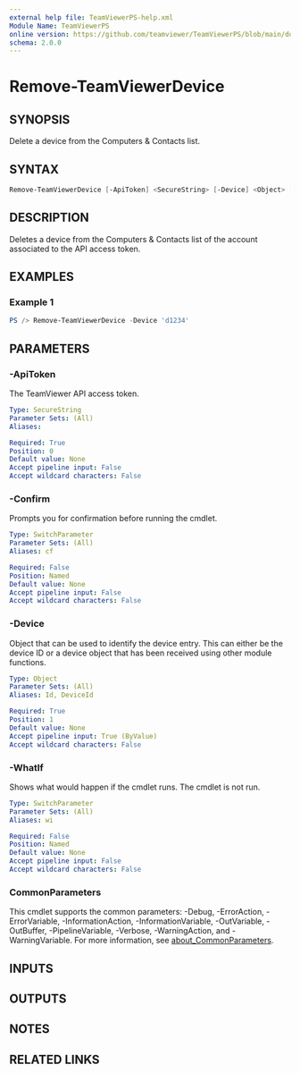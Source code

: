 ```yaml
---
external help file: TeamViewerPS-help.xml
Module Name: TeamViewerPS
online version: https://github.com/teamviewer/TeamViewerPS/blob/main/docs/commands/Remove-TeamViewerDevice.md
schema: 2.0.0
---
```


# Remove-TeamViewerDevice

## SYNOPSIS

Delete a device from the Computers & Contacts list.

## SYNTAX

```powershell
Remove-TeamViewerDevice [-ApiToken] <SecureString> [-Device] <Object> [-WhatIf] [-Confirm] [<CommonParameters>]
```

## DESCRIPTION

Deletes a device from the Computers & Contacts list of the account associated to
the API access token.

## EXAMPLES

### Example 1

```powershell
PS /> Remove-TeamViewerDevice -Device 'd1234'
```

## PARAMETERS

### -ApiToken

The TeamViewer API access token.

```yaml
Type: SecureString
Parameter Sets: (All)
Aliases:

Required: True
Position: 0
Default value: None
Accept pipeline input: False
Accept wildcard characters: False
```

### -Confirm

Prompts you for confirmation before running the cmdlet.

```yaml
Type: SwitchParameter
Parameter Sets: (All)
Aliases: cf

Required: False
Position: Named
Default value: None
Accept pipeline input: False
Accept wildcard characters: False
```

### -Device

Object that can be used to identify the device entry.
This can either be the device ID or a device object that has been received
using other module functions.

```yaml
Type: Object
Parameter Sets: (All)
Aliases: Id, DeviceId

Required: True
Position: 1
Default value: None
Accept pipeline input: True (ByValue)
Accept wildcard characters: False
```

### -WhatIf

Shows what would happen if the cmdlet runs.
The cmdlet is not run.

```yaml
Type: SwitchParameter
Parameter Sets: (All)
Aliases: wi

Required: False
Position: Named
Default value: None
Accept pipeline input: False
Accept wildcard characters: False
```

### CommonParameters

This cmdlet supports the common parameters: -Debug, -ErrorAction, -ErrorVariable, -InformationAction, -InformationVariable, -OutVariable, -OutBuffer, -PipelineVariable, -Verbose, -WarningAction, and -WarningVariable. For more information, see [about_CommonParameters](http://go.microsoft.com/fwlink/?LinkID=113216).

## INPUTS

## OUTPUTS

## NOTES

## RELATED LINKS
